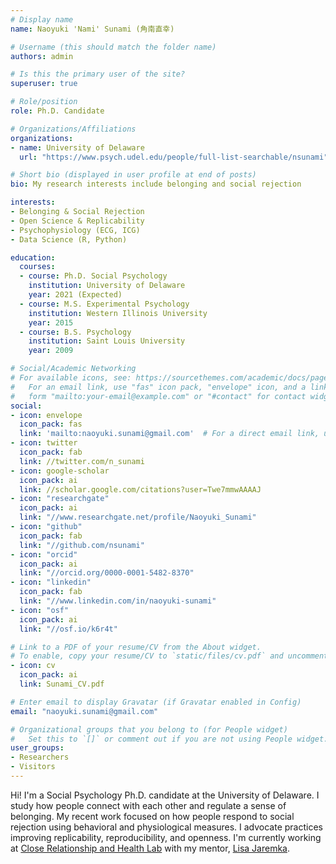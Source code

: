 ```yaml
---
# Display name
name: Naoyuki 'Nami' Sunami (角南直幸)

# Username (this should match the folder name)
authors: admin

# Is this the primary user of the site?
superuser: true

# Role/position
role: Ph.D. Candidate

# Organizations/Affiliations
organizations:
- name: University of Delaware
  url: "https://www.psych.udel.edu/people/full-list-searchable/nsunami"

# Short bio (displayed in user profile at end of posts)
bio: My research interests include belonging and social rejection

interests:
- Belonging & Social Rejection
- Open Science & Replicability
- Psychophysiology (ECG, ICG)
- Data Science (R, Python)

education:
  courses:
  - course: Ph.D. Social Psychology
    institution: University of Delaware
    year: 2021 (Expected)
  - course: M.S. Experimental Psychology
    institution: Western Illinois University
    year: 2015
  - course: B.S. Psychology
    institution: Saint Louis University
    year: 2009

# Social/Academic Networking
# For available icons, see: https://sourcethemes.com/academic/docs/page-builder/#icons
#   For an email link, use "fas" icon pack, "envelope" icon, and a link in the
#   form "mailto:your-email@example.com" or "#contact" for contact widget.
social:
- icon: envelope
  icon_pack: fas
  link: 'mailto:naoyuki.sunami@gmail.com'  # For a direct email link, use "mailto:test@example.org".
- icon: twitter
  icon_pack: fab
  link: //twitter.com/n_sunami
- icon: google-scholar
  icon_pack: ai
  link: //scholar.google.com/citations?user=Twe7mmwAAAAJ
- icon: "researchgate"
  icon_pack: ai
  link: "//www.researchgate.net/profile/Naoyuki_Sunami"
- icon: "github"
  icon_pack: fab
  link: "//github.com/nsunami"
- icon: "orcid"
  icon_pack: ai
  link: "//orcid.org/0000-0001-5482-8370"
- icon: "linkedin"
  icon_pack: fab
  link: "//www.linkedin.com/in/naoyuki-sunami"
- icon: "osf"
  icon_pack: ai
  link: "//osf.io/k6r4t"

# Link to a PDF of your resume/CV from the About widget.
# To enable, copy your resume/CV to `static/files/cv.pdf` and uncomment the lines below.
- icon: cv
  icon_pack: ai
  link: Sunami_CV.pdf

# Enter email to display Gravatar (if Gravatar enabled in Config)
email: "naoyuki.sunami@gmail.com"

# Organizational groups that you belong to (for People widget)
#   Set this to `[]` or comment out if you are not using People widget.
user_groups:
- Researchers
- Visitors
---
```


Hi! I'm a Social Psychology Ph.D. candidate at the University of Delaware. I study how people connect with each other and regulate a sense of belonging. My recent work focused on how people respond to social rejection using behavioral and physiological measures. I advocate practices improving replicability, reproducibility, and openness.  I'm currently working at [Close Relationship and Health Lab](http://projectclose.com/) with my mentor, [Lisa Jaremka](http://lisajaremka.com/).
